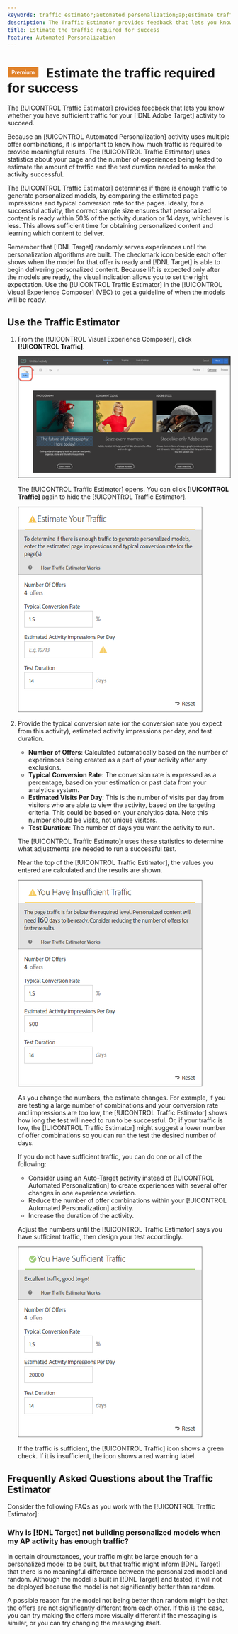```yaml
---
keywords: traffic estimator;automated personalization;ap;estimate traffic
description: The Traffic Estimator provides feedback that lets you know whether you have sufficient traffic for your Adobe Target activity to succeed.
title: Estimate the traffic required for success
feature: Automated Personalization
---
```


# ![PREMIUM](/help/assets/premium.png) Estimate the traffic required for success

The [!UICONTROL Traffic Estimator] provides feedback that lets you know whether you have sufficient traffic for your [!DNL Adobe Target] activity to succeed.

Because an [!UICONTROL Automated Personalization] activity uses multiple offer combinations, it is important to know how much traffic is required to provide meaningful results. The [!UICONTROL Traffic Estimator] uses statistics about your page and the number of experiences being tested to estimate the amount of traffic and the test duration needed to make the activity successful.

The [!UICONTROL Traffic Estimator] determines if there is enough traffic to generate personalized models, by comparing the estimated page impressions and typical conversion rate for the pages. Ideally, for a successful activity, the correct sample size ensures that personalized content is ready within 50% of the activity duration or 14 days, whichever is less. This allows sufficient time for obtaining personalized content and learning which content to deliver.

Remember that [!DNL Target] randomly serves experiences until the personalization algorithms are built. The checkmark icon beside each offer shows when the model for that offer is ready and [!DNL Target] is able to begin delivering personalized content. Because lift is expected only after the models are ready, the visual indication allows you to set the right expectation. Use the [!UICONTROL Traffic Estimator] in the [!UICONTROL Visual Experience Composer] (VEC) to get a guideline of when the models will be ready.

## Use the Traffic Estimator

1. From the [!UICONTROL Visual Experience Composer], click **[!UICONTROL Traffic]**.

   ![Traffic icon](/help/c-activities/t-automated-personalization/assets/icon-traffic.png)

   The [!UICONTROL Traffic Estimator] opens. You can click **[!UICONTROL Traffic]** again to hide the [!UICONTROL Traffic Estimator].

   ![](assets/ap_est.png)

1. Provide the typical conversion rate (or the conversion rate you expect from this activity), estimated activity impressions per day, and test duration.

   * **Number of Offers**: Calculated automatically based on the number of experiences being created as a part of your activity after any exclusions. 
   * **Typical Conversion Rate**: The conversion rate is expressed as a percentage, based on your estimation or past data from your analytics system. 
   * **Estimated Visits Per Day**: This is the number of visits per day from visitors who are able to view the activity, based on the targeting criteria. This could be based on your analytics data. Note this number should be visits, not unique visitors. 
   * **Test Duration**: The number of days you want the activity to run.

   The [!UICONTROL Traffic Estimato]r uses these statistics to determine what adjustments are needed to run a successful test.

   Near the top of the [!UICONTROL Traffic Estimator], the values you entered are calculated and the results are shown.

   ![](assets/ap_est_no.png)

   As you change the numbers, the estimate changes. For example, if you are testing a large number of combinations and your conversion rate and impressions are too low, the [!UICONTROL Traffic Estimator] shows how long the test will need to run to be successful. Or, if your traffic is low, the [!UICONTROL Traffic Estimator] might suggest a lower number of offer combinations so you can run the test the desired number of days.

   If you do not have sufficient traffic, you can do one or all of the following:

   * Consider using an [Auto-Target](/help/c-activities/auto-target/auto-target-to-optimize.md) activity instead of [!UICONTROL Automated Personalization] to create experiences with several offer changes in one experience variation. 
   * Reduce the number of offer combinations within your [!UICONTROL Automated Personalization] activity. 
   * Increase the duration of the activity.

   Adjust the numbers until the [!UICONTROL Traffic Estimator] says you have sufficient traffic, then design your test accordingly.

   ![](assets/ap_est_yes.png)

   If the traffic is sufficient, the [!UICONTROL Traffic] icon shows a green check. If it is insufficient, the icon shows a red warning label.

## Frequently Asked Questions about the Traffic Estimator

Consider the following FAQs as you work with the [!UICONTROL Traffic Estimator]:

### Why is [!DNL Target] not building personalized models when my AP activity has enough traffic?

In certain circumstances, your traffic might be large enough for a personalized model to be built, but that traffic might inform [!DNL Target] that there is no meaningful difference between the personalized model and random. Although the model is built in [!DNL Target] and tested, it will not be deployed because the model is not significantly better than random.

A possible reason for the model not being better than random might be that the offers are not significantly different from each other. If this is the case, you can try making the offers more visually different if the messaging is similar, or you can try changing the messaging itself.
